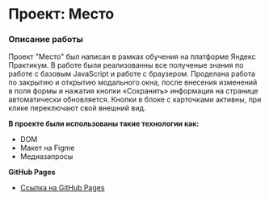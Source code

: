 # Проект: Место

### Описание работы

Проект "Место" был написан в рамках обучения на платформе Яндекс Практикум. В работе были реализованны все полученые знания по работе с базовым JavaScript и работе с браузером. Проделана работа по закрытию и открытию модального окна, после внесения изменений в поля формы и нажатия кнопки «Сохранить» информация на странице автоматически обновляется. Кнопки в блоке с карточками активны, при клике переключают свой внешний вид.

**В проекте были использованы такие технологии как:**

* DOM
* Макет на Figme
* Медиазапросы

**GitHub Pages**

* [Ссылка на GitHub Pages](https://salnivlada.github.io/mesto/)
